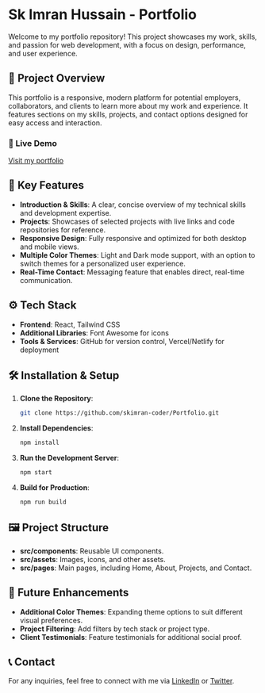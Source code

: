 # Sk Imran Hussain - Portfolio

Welcome to my portfolio repository! This project showcases my work, skills, and passion for web development, with a focus on design, performance, and user experience.

## 🎯 Project Overview

This portfolio is a responsive, modern platform for potential employers, collaborators, and clients to learn more about my work and experience. It features sections on my skills, projects, and contact options designed for easy access and interaction.

### 🔗 Live Demo

[Visit my portfolio](https://skimran-portfolio.vercel.app/)

## 🌟 Key Features

- **Introduction & Skills**: A clear, concise overview of my technical skills and development expertise.
- **Projects**: Showcases of selected projects with live links and code repositories for reference.
- **Responsive Design**: Fully responsive and optimized for both desktop and mobile views.
- **Multiple Color Themes**: Light and Dark mode support, with an option to switch themes for a personalized user experience.
- **Real-Time Contact**: Messaging feature that enables direct, real-time communication.

## ⚙️ Tech Stack

- **Frontend**: React, Tailwind CSS
- **Additional Libraries**: Font Awesome for icons
- **Tools & Services**: GitHub for version control, Vercel/Netlify for deployment

## 🛠️ Installation & Setup

1. **Clone the Repository**:
   ```bash
   git clone https://github.com/skimran-coder/Portfolio.git
   ```

2. **Install Dependencies**:
   ```bash
   npm install
   ```

3. **Run the Development Server**:
   ```bash
   npm start
   ```

4. **Build for Production**:
   ```bash
   npm run build
   ```

## 🖼️ Project Structure

- **src/components**: Reusable UI components.
- **src/assets**: Images, icons, and other assets.
- **src/pages**: Main pages, including Home, About, Projects, and Contact.

## 🚀 Future Enhancements

- **Additional Color Themes**: Expanding theme options to suit different visual preferences.
- **Project Filtering**: Add filters by tech stack or project type.
- **Client Testimonials**: Feature testimonials for additional social proof.

## 📞 Contact

For any inquiries, feel free to connect with me via [LinkedIn](https://linkedin.com/in/sk-imran-hussain) or [Twitter](https://twitter.com/skimranhussain).